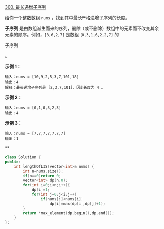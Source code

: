 [300. 最长递增子序列](https://leetcode.cn/problems/longest-increasing-subsequence/)

给你一个整数数组 `nums` ，找到其中最长严格递增子序列的长度。

**子序列** 是由数组派生而来的序列，删除（或不删除）数组中的元素而不改变其余元素的顺序。例如，`[3,6,2,7]` 是数组 `[0,3,1,6,2,2,7]` 的

子序列

。



**示例 1：**

```
输入：nums = [10,9,2,5,3,7,101,18]
输出：4
解释：最长递增子序列是 [2,3,7,101]，因此长度为 4 。
```

**示例 2：**

```
输入：nums = [0,1,0,3,2,3]
输出：4
```

**示例 3：**

```
输入：nums = [7,7,7,7,7,7,7]
输出：1
```



**

```cpp
class Solution {
public:
    int lengthOfLIS(vector<int>& nums) {
        int n=nums.size();
        if(n==0)return 0;
        vector<int> dp(n,0);
        for(int i=0;i<n;i++){
            dp[i]=1;
            for(int j=0;j<i;j++)
                if(nums[j]<nums[i])
                    dp[i]=max(dp[i],dp[j]+1);
        }
        return *max_element(dp.begin(),dp.end());
    }
};
```

